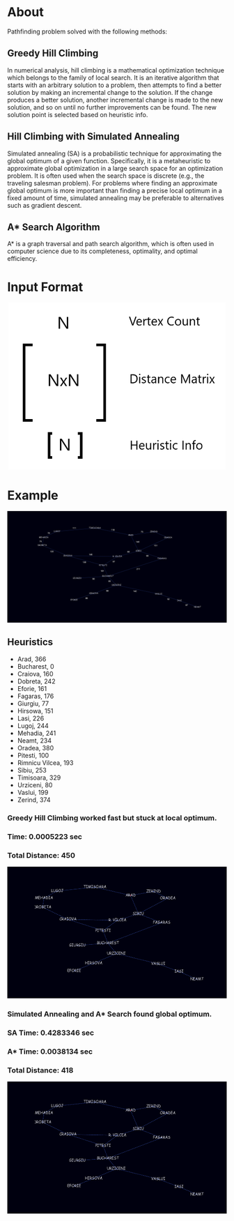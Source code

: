 # About
Pathfinding problem solved with the following methods:<br>
## Greedy Hill Climbing
 In numerical analysis, hill climbing is a mathematical optimization technique which belongs to the family of local search. It is an iterative algorithm that starts with an arbitrary solution to a problem, then attempts to find a better solution by making an incremental change to the solution. If the change produces a better solution, another incremental change is made to the new solution, and so on until no further improvements can be found. The new solution point is selected based on heuristic info.
 
## Hill Climbing with Simulated Annealing
Simulated annealing (SA) is a probabilistic technique for approximating the global optimum of a given function. Specifically, it is a metaheuristic to approximate global optimization in a large search space for an optimization problem. It is often used when the search space is discrete (e.g., the traveling salesman problem). For problems where finding an approximate global optimum is more important than finding a precise local optimum in a fixed amount of time, simulated annealing may be preferable to alternatives such as gradient descent. 

## A* Search Algorithm
A* is a graph traversal and path search algorithm, which is often used in computer science due to its completeness, optimality, and optimal efficiency.
# Input Format
<p align="center">
  <img src="/Images/input_format.png"  width="500">
</p>

# Example
<p align="center">
  <img src="/Images/romania_map_example.png">
</p>

## Heuristics
- Arad, 366
- Bucharest, 0
- Craiova, 160
- Dobreta, 242
- Eforie, 161
- Fagaras, 176
- Giurgiu, 77
- Hirsowa, 151
- Lasi, 226
- Lugoj, 244
- Mehadia, 241
- Neamt, 234
- Oradea, 380
- Pitesti, 100
- Rimnicu Vilcea, 193
- Sibiu, 253
- Timisoara, 329
- Urziceni, 80
- Vaslui, 199
- Zerind, 374

### Greedy Hill Climbing worked fast but stuck at local optimum.

### Time: 0.0005223 sec

### Total Distance: 450

<p align="center">
  <img src="/Images/romania_map_localoptimum.gif">
</p>

### Simulated Annealing and A* Search found global optimum.

### SA Time: 0.4283346 sec

### A* Time: 0.0038134 sec

### Total Distance: 418

<p align="center">
  <img src="/Images/romania_map_globaloptimum.gif">
</p>
